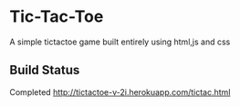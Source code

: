# Tic-Tac-Toe

A simple tictactoe game built entirely using html,js and css 

## Build Status
Completed
http://tictactoe-v-2i.herokuapp.com/tictac.html

